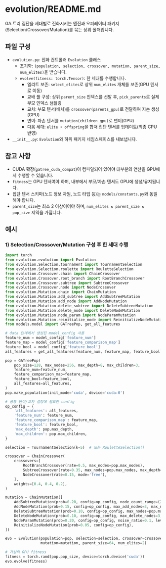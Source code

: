 # evolution/README.md

GA 트리 집단을 세대별로 진화시키는 엔진과 오퍼레이터 패키지(Selection/Crossover/Mutation)를 묶는 상위 폴더입니다.

## 파일 구성

- `evolution.py`: 진화 컨트롤러 `Evolution` 클래스
  - 초기화: `(population, selection, crossover, mutation, parent_size, num_elites)`을 받습니다.
  - `evolve(fitness: torch.Tensor)`: 한 세대를 수행합니다.
    - 엘리트 보존: `select_elites`로 상위 `num_elites` 개체를 보존(GPU 텐서로 이동)
    - 교배 풀 구성: 상위 `parent_size` 인덱스를 선발 후, `pick_parents`로 실제 부모 인덱스 샘플링
    - 교차: 부모 텐서(배치)를 `crossover(parents_gpu)`로 전달하여 자손 생성(GPU)
    - 변이: 자손 텐서를 `mutation(children_gpu)`로 변이(GPU)
    - 다음 세대: `elite + offspring`을 합쳐 집단 텐서를 업데이트(최종 CPU 반영)
- `__init__.py`: `Evolution`와 하위 패키지 네임스페이스를 내보냅니다.

## 참고 사항

- CUDA 확장(`gatree_cuda_compat`)이 컴파일되어 있어야 대부분의 연산을 GPU에서 수행할 수 있습니다.
- `fitness`는 GPU 텐서여야 하며, 내부에서 부모/자손 텐서도 GPU에 생성/유지됩니다.
- 집단 텐서 스키마(노드 정보 차원, 노드 타입 등)는 `models/constants.py`와 동일해야 합니다.
- `parent_size`는 최소 2 이상이어야 하며, `num_elites ≤ parent_size ≤ pop_size` 제약을 가집니다.

## 예시

### 1) Selection/Crossover/Mutation 구성 후 한 세대 수행

```python
import torch
from evolution.evolution import Evolution
from evolution.Selection.tournament import TournamentSelection
from evolution.Selection.roulette import RouletteSelection
from evolution.Crossover.chain import ChainCrossover
from evolution.Crossover.root_branch import RootBranchCrossover
from evolution.Crossover.subtree import SubtreeCrossover
from evolution.Crossover.node import NodeCrossover
from evolution.Mutation.chain import ChainMutation
from evolution.Mutation.add_subtree import AddSubtreeMutation
from evolution.Mutation.add_node import AddNodeMutation
from evolution.Mutation.delete_subtree import DeleteSubtreeMutation
from evolution.Mutation.delete_node import DeleteNodeMutation
from evolution.Mutation.node_param import NodeParamMutation
from evolution.Mutation.reinitialize_node import ReinitializeNodeMutation
from models.model import GATreePop, get_all_features

# data 단계에서 생성된 model_config 사용
feature_num = model_config['feature_num']
feature_map = model_config['feature_comparison_map']
feature_bool = model_config['feature_bool']
all_features = get_all_features(feature_num, feature_map, feature_bool)

pop = GATreePop(
    pop_size=128, max_nodes=256, max_depth=8, max_children=3,
    feature_num=feature_num,
    feature_comparison_map=feature_map,
    feature_bool=feature_bool,
    all_features=all_features,
)
pop.make_population(init_mode='cuda', device='cuda:0')

# 공통 변이/교차 설정에 필요한 config
op_config = {
    'all_features': all_features,
    'feature_num': feature_num,
    'feature_comparison_map': feature_map,
    'feature_bool': feature_bool,
    'max_depth': pop.max_depth,
    'max_children': pop.max_children,
}

selection = TournamentSelection(k=5)  # 또는 RouletteSelection()

crossover = ChainCrossover(
    crossovers=[
        RootBranchCrossover(rate=0.5, max_nodes=pop.max_nodes),
        SubtreeCrossover(rate=0.35, max_nodes=pop.max_nodes, max_depth=pop.max_depth, mode='context'),
        NodeCrossover(rate=0.15, mode='free'),
    ],
    weights=[0.4, 0.4, 0.2],
)

mutation = ChainMutation([
    AddSubtreeMutation(prob=0.20, config=op_config, node_count_range=(2, 6), max_nodes=pop.max_nodes),
    AddNodeMutation(prob=0.15, config=op_config, max_add_nodes=3, max_nodes=pop.max_nodes),
    DeleteSubtreeMutation(prob=0.10, config=op_config, max_nodes=pop.max_nodes),
    DeleteNodeMutation(prob=0.10, config=op_config, max_delete_nodes=3, max_nodes=pop.max_nodes),
    NodeParamMutation(prob=0.20, config=op_config, noise_ratio=0.1, leverage_change=5),
    ReinitializeNodeMutation(prob=0.05, config=op_config),
])

evo = Evolution(population=pop, selection=selection, crossover=crossover,
                mutation=mutation, parent_size=64, num_elites=2)

# 가상의 GPU fitness
fitness = torch.rand(pop.pop_size, device=torch.device('cuda'))
evo.evolve(fitness)
```

